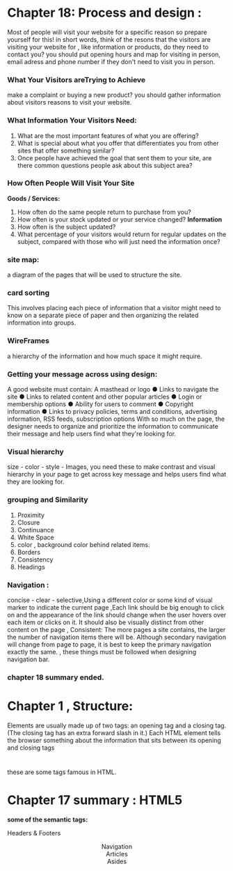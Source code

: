 # Chapter 18: Process and design :
Most of people will visit your website for a specific reason so prepare yourself for this!
in short words, think of the resons that the visitors are visiting your website for , like information or products, do they need to contact you? you should put opening hours and map for visiting in person, email adress and phone number if they don't need to visit you in person.
### What Your Visitors areTrying to Achieve 
 make a complaint or buying a new product? you should gather information about visitors reasons to visit your website.
 


 ### What Information Your Visitors Need:

1. What are the most important features of what you are offering? </br>
2. What is special about what you offer that differentiates you from other sites that offer something similar? </br>
3.  Once people have achieved the goal that sent them to your site, are there common questions people ask about this subject area? </br>

### How Often People Will Visit Your Site

**Goods / Services:**
1. How often do the same
people return to purchase
from you?
2.  How often is your stock
updated or your service
changed?
**Information**
3.  How often is the subject
updated?
4. What percentage of your
visitors would return for
regular updates on the
subject, compared with
those who will just need the
information once?

### site map: 
a diagram of the pages that will be used to structure the site.
### card sorting
This involves placing each piece of information that a visitor might need to know on a separate piece of paper and then organizing the related information into groups.

### WireFrames 
a hierarchy of the information and how much space it might require.

### Getting your message across using design:
A good website must contain:
A masthead or logo
● Links to navigate the site
● Links to related content and
other popular articles
● Login or membership options
● Ability for users to comment
● Copyright information
● Links to privacy policies,
terms and conditions,
advertising information, RSS
feeds, subscription options
With so much on the page, the
designer needs to organize and
prioritize the information to
communicate their message
and help users find what they're
looking for.


### Visual hierarchy
size - color - style - Images, you need these to make contrast and visual hierarchy in your page to get across key message and helps users find what they are looking for.


### grouping and Similarity

1. Proximity </br>
2. Closure </br>
3. Continuance </br>
4. White Space </br>
5. color , background color behind related items. </br>
6. Borders </br>
7. Consistency </br>
8. Headings </br>
 

### Navigation :
concise - clear - selective,Using a different
color or some kind of visual marker to indicate the current page ,Each link should be big enough to click on and the appearance of the link should change when the user hovers over each item or clicks on it. It should also be visually distinct from other content on the page , Consistent:  The more pages a site contains, the larger the number of navigation items there will be. Although secondary navigation will change from page to page, it is best to keep the primary navigation exactly the same.
, these things must be followed when designing navigation bar.

### chapter 18 summary ended.


# Chapter 1 , Structure:


 Elements are usually
made up of two tags: an opening tag and a closing tag. (The closing tag
has an extra forward slash in it.) Each HTML element tells the browser
something about the information that sits between its opening and
closing tags

<html> 
<head> </head>
<tilte> </title>
<body>
<p> </p>
<h1> </h1> 
</body>
</html>
these are some tags famous in HTML.


# Chapter 17 summary : HTML5



**some of the semantic tags:** 

Headers & Footers
<header> <footer>
Navigation
<nav>
Articles
<article>
Asides
<aside>


